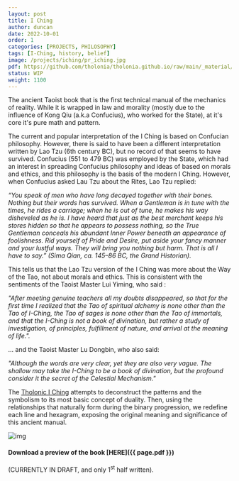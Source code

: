 ```yaml
---
layout: post
title: I Ching
author: duncan
date: 2022-10-01
order: 1
categories: [PROJECTS, PHILOSOPHY]
tags: [I-Ching, history, belief]
image: /projects/iching/pr_iching.jpg
pdf: https://github.com/tholonia/tholonia.github.io/raw/main/_material/assets/book_ICHING_THE_BOOK.zip
status: WIP
weight: 1100
---
```


The ancient Taoist book that is the first technical manual of the mechanics of reality.  While it is wrapped in law and morality (mostly due to the influence of Kong Qiu (a.k.a Confucius), who worked for the State), at it's core it's pure math and pattern.
<!--more--> 

The current and popular interpretation of the I Ching is based on Confucian philosophy. However, there is said to have been a different interpretation written by Lao Tzu (6th century BC), but no record of that seems to have survived. Confucius (551 to 479 BC) was employed by the State, which had an interest in spreading Confucius philosophy and ideas of based on morals and ethics, and this philosophy is the basis of the modern I Ching. However, when Confucius asked Lau Tzu about the Rites, Lao Tzu replied:

*“You speak of men who have long decayed together with their bones. Nothing but their words has survived. When a Gentleman is in tune with the times, he rides a carriage; when he is out of tune, he makes his way disheveled as he is. I have heard that just as the best merchant keeps his stores hidden so that he appears to possess nothing, so the True Gentleman conceals his abundant Inner Power beneath an appearance of foolishness. Rid yourself of Pride and Desire, put aside your fancy manner and your lustful ways. They will bring you nothing but harm. That is all I have to say.” (Sima Qian, ca. 145–86 BC, the Grand Historian).*

This tells us that the Lao Tzu version of the I Ching was more about the Way of the Tao, not about morals and ethics. This is consistent with the sentiments of the Taoist Master Lui Yiming, who said :

*"After meeting genuine teachers all my doubts disappeared, so that for the first time I realized that the Tao of spiritual alchemy is none other than the Tao of I-Ching, the Tao of sages is none other than the Tao of immortals, and that the I-Ching is not a book of divination, but rather a study of investigation, of principles, fulfillment of nature, and arrival at the meaning of life.".*

... and the Taoist Master Lu Dongbin, who also said: 

*"Although the words are very clear, yet they are also very vague. The shallow may take the I-Ching to be a book of divination, but the profound consider it the secret of the Celestial Mechanism."*

The [Tholonic I Ching](/material/book_THOLONIA_COLORING_BOOK.html) attempts to deconstruct the patterns and the symbolism to its most basic concept of duality. Then, using the relationships that naturally form during the binary progression, we redefine each line and hexagram, exposing the original meaning and significance of this ancient manual.


![img](/projects/iching/ICHING_THE_BOOK.jpg)

#### Download a preview of the  book [HERE]({{ page.pdf }})
(CURRENTLY IN DRAFT, and only 1<sup>st</sup> half written). 

